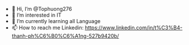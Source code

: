 - 👋 Hi, I’m @Tophuong276
- 👀 I’m interested in IT
- 🌱 I’m currently learning all Language
- 📫 How to reach me Linkedin: https://www.linkedin.com/in/t%C3%B4-thanh-ph%C6%B0%C6%A1ng-527b9420b/

<!---
Tophuong276/Tophuong276 is a ✨ special ✨ repository because its `README.md` (this file) appears on your GitHub profile.
You can click the Preview link to take a look at your changes.
--->
